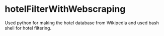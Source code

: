 # hotelFilterWithWebscraping
Used python for making the hotel database from Wikipedia and used bash shell for hotel filtering.

